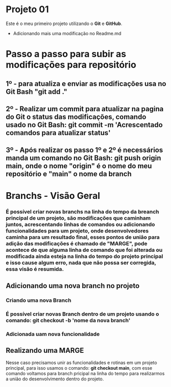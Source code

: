 # Projeto 01

Este é o meu primeiro projeto utilizando o **Git** e **GitHub**.

- Adicionando mais uma modificação no Readme.md

# Passo a passo para subir as modificações para repositório
## 1º - para atualiza e enviar as modificações usa no Git Bash "git add ."

## 2º - Realizar um commit para atualizar na pagina do Git o status das modificações, comando usado no Git Bash: git commit -m 'Acrescentado comandos para atualizar status'

## 3º - Após realizar os passo 1º e 2º é necessários manda um comando no Git Bash: git push origin main, onde o nome "origin" é o nome do meu repositório e "main" o nome da branch

# Branchs - Visão Geral

### É possível criar novas branchs na linha do tempo da breanch principal de um projeto, são modificações que caminham juntos, acrescentando linhas de comandos ou adicionando funcionalidades para um projeto, onde desenvolvedores caminha para um resultado final, esses pontos de união para adição das modificações é chamado de "MARGE", pode acontece de que alguma linha de comando que foi alterada ou modificada ainda esteja na linha do tempo do projeto principal e isso cause algum erro, nada que não possa ser corregida, essa visão é resumida.

## Adicionando uma nova branch no projeto

### Criando uma nova Branch

### É possível criar novas Branch dentro de um projeto usando o comando: git checkout -b 'nome da nova branch'

### Adicionada uam nova funcionalidade

## Realizando uma MARGE
Nesse caso precisamos unir as funcionalidades e rotinas em um projeto principal, para isso usamos o comando: **git checkout main**, com esse comando voltamos para branch pricipal na linha do tempo para realizarmos a união do desenvolvimento dentro do projeto.
